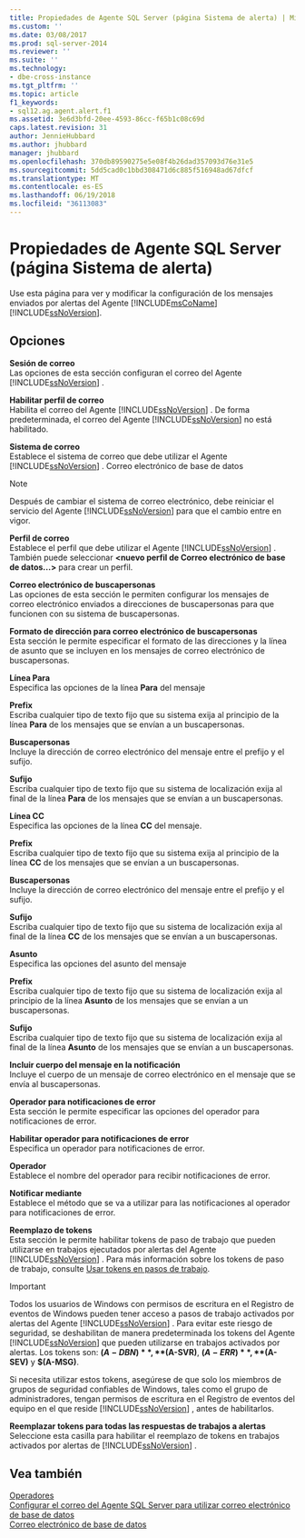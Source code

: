 ```yaml
---
title: Propiedades de Agente SQL Server (página Sistema de alerta) | Microsoft Docs
ms.custom: ''
ms.date: 03/08/2017
ms.prod: sql-server-2014
ms.reviewer: ''
ms.suite: ''
ms.technology:
- dbe-cross-instance
ms.tgt_pltfrm: ''
ms.topic: article
f1_keywords:
- sql12.ag.agent.alert.f1
ms.assetid: 3e6d3bfd-20ee-4593-86cc-f65b1c08c69d
caps.latest.revision: 31
author: JennieHubbard
ms.author: jhubbard
manager: jhubbard
ms.openlocfilehash: 370db89590275e5e08f4b26dad357093d76e31e5
ms.sourcegitcommit: 5dd5cad0c1bbd308471d6c885f516948ad67dfcf
ms.translationtype: MT
ms.contentlocale: es-ES
ms.lasthandoff: 06/19/2018
ms.locfileid: "36113083"
---
```

# <a name="sql-server-agent-properties-alert-system-page"></a>Propiedades de Agente SQL Server (página Sistema de alerta)
  Use esta página para ver y modificar la configuración de los mensajes enviados por alertas del Agente [!INCLUDE[msCoName](../../includes/msconame-md.md)] [!INCLUDE[ssNoVersion](../../includes/ssnoversion-md.md)].  
  
## <a name="options"></a>Opciones  
 **Sesión de correo**  
 Las opciones de esta sección configuran el correo del Agente [!INCLUDE[ssNoVersion](../../includes/ssnoversion-md.md)] .  
  
 **Habilitar perfil de correo**  
 Habilita el correo del Agente [!INCLUDE[ssNoVersion](../../includes/ssnoversion-md.md)] . De forma predeterminada, el correo del Agente [!INCLUDE[ssNoVersion](../../includes/ssnoversion-md.md)] no está habilitado.  
  
 **Sistema de correo**  
 Establece el sistema de correo que debe utilizar el Agente [!INCLUDE[ssNoVersion](../../includes/ssnoversion-md.md)] . Correo electrónico de base de datos  
  
> [!NOTE]  
>  Después de cambiar el sistema de correo electrónico, debe reiniciar el servicio del Agente [!INCLUDE[ssNoVersion](../../includes/ssnoversion-md.md)] para que el cambio entre en vigor.  
  
 **Perfil de correo**  
 Establece el perfil que debe utilizar el Agente [!INCLUDE[ssNoVersion](../../includes/ssnoversion-md.md)] . También puede seleccionar **\<nuevo perfil de Correo electrónico de base de datos...>** para crear un perfil.  
  
 **Correo electrónico de buscapersonas**  
 Las opciones de esta sección le permiten configurar los mensajes de correo electrónico enviados a direcciones de buscapersonas para que funcionen con su sistema de buscapersonas.  
  
 **Formato de dirección para correo electrónico de buscapersonas**  
 Esta sección le permite especificar el formato de las direcciones y la línea de asunto que se incluyen en los mensajes de correo electrónico de buscapersonas.  
  
 **Línea Para**  
 Especifica las opciones de la línea **Para** del mensaje  
  
 **Prefix**  
 Escriba cualquier tipo de texto fijo que su sistema exija al principio de la línea **Para** de los mensajes que se envían a un buscapersonas.  
  
 **Buscapersonas**  
 Incluye la dirección de correo electrónico del mensaje entre el prefijo y el sufijo.  
  
 **Sufijo**  
 Escriba cualquier tipo de texto fijo que su sistema de localización exija al final de la línea **Para** de los mensajes que se envían a un buscapersonas.  
  
 **Línea CC**  
 Especifica las opciones de la línea **CC** del mensaje.  
  
 **Prefix**  
 Escriba cualquier tipo de texto fijo que su sistema exija al principio de la línea **CC** de los mensajes que se envían a un buscapersonas.  
  
 **Buscapersonas**  
 Incluye la dirección de correo electrónico del mensaje entre el prefijo y el sufijo.  
  
 **Sufijo**  
 Escriba cualquier tipo de texto fijo que su sistema de localización exija al final de la línea **CC** de los mensajes que se envían a un buscapersonas.  
  
 **Asunto**  
 Especifica las opciones del asunto del mensaje  
  
 **Prefix**  
 Escriba cualquier tipo de texto fijo que su sistema de localización exija al principio de la línea **Asunto** de los mensajes que se envían a un buscapersonas.  
  
 **Sufijo**  
 Escriba cualquier tipo de texto fijo que su sistema de localización exija al final de la línea **Asunto** de los mensajes que se envían a un buscapersonas.  
  
 **Incluir cuerpo del mensaje en la notificación**  
 Incluye el cuerpo de un mensaje de correo electrónico en el mensaje que se envía al buscapersonas.  
  
 **Operador para notificaciones de error**  
 Esta sección le permite especificar las opciones del operador para notificaciones de error.  
  
 **Habilitar operador para notificaciones de error**  
 Especifica un operador para notificaciones de error.  
  
 **Operador**  
 Establece el nombre del operador para recibir notificaciones de error.  
  
 **Notificar mediante**  
 Establece el método que se va a utilizar para las notificaciones al operador para notificaciones de error.  
  
 **Reemplazo de tokens**  
 Esta sección le permite habilitar tokens de paso de trabajo que pueden utilizarse en trabajos ejecutados por alertas del Agente [!INCLUDE[ssNoVersion](../../includes/ssnoversion-md.md)] . Para más información sobre los tokens de paso de trabajo, consulte [Usar tokens en pasos de trabajo](use-tokens-in-job-steps.md).  
  
> [!IMPORTANT]  
>  Todos los usuarios de Windows con permisos de escritura en el Registro de eventos de Windows pueden tener acceso a pasos de trabajo activados por alertas del Agente [!INCLUDE[ssNoVersion](../../includes/ssnoversion-md.md)] . Para evitar este riesgo de seguridad, se deshabilitan de manera predeterminada los tokens del Agente [!INCLUDE[ssNoVersion](../../includes/ssnoversion-md.md)] que pueden utilizarse en trabajos activados por alertas. Los tokens son: **$(A-DBN)**, **$(A-SVR)**, **$(A-ERR)**, **$(A-SEV)** y **$(A-MSG)**.  
>   
>  Si necesita utilizar estos tokens, asegúrese de que solo los miembros de grupos de seguridad confiables de Windows, tales como el grupo de administradores, tengan permisos de escritura en el Registro de eventos del equipo en el que reside [!INCLUDE[ssNoVersion](../../includes/ssnoversion-md.md)] , antes de habilitarlos.  
  
 **Reemplazar tokens para todas las respuestas de trabajos a alertas**  
 Seleccione esta casilla para habilitar el reemplazo de tokens en trabajos activados por alertas de [!INCLUDE[ssNoVersion](../../includes/ssnoversion-md.md)] .  
  
## <a name="see-also"></a>Vea también  
 [Operadores](operators.md)   
 [Configurar el correo del Agente SQL Server para utilizar correo electrónico de base de datos](../../relational-databases/database-mail/configure-sql-server-agent-mail-to-use-database-mail.md)   
 [Correo electrónico de base de datos](../../relational-databases/database-mail/database-mail.md)  
  
  